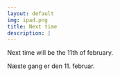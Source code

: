 ```yaml
---
layout: default
img: ipad.png
title: Next time
description: |
---
```

  Next time will be the 11th of february.
  
  
  Næste gang er den 11. februar.
